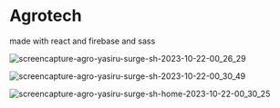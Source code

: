# Agrotech
made with react and firebase and sass

![screencapture-agro-yasiru-surge-sh-2023-10-22-00_26_29](https://github.com/yasiru2077/Agrotech/assets/96358931/89854cff-dcca-4749-a058-5a366577e644)

![screencapture-agro-yasiru-surge-sh-2023-10-22-00_30_49](https://github.com/yasiru2077/Agrotech/assets/96358931/bc4b5015-07cb-46c3-a829-1fd520f66c64)

![screencapture-agro-yasiru-surge-sh-home-2023-10-22-00_30_25](https://github.com/yasiru2077/Agrotech/assets/96358931/5026f913-34c8-4a1d-9326-1f4fbc65e547)



